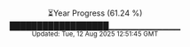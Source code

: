 <p align="center">
⏳Year Progress (61.24 %) <br>
██████████████████▁▁▁▁▁▁▁▁▁▁▁▁ <br>
<sub>Updated: Tue, 12 Aug 2025 12:51:45 GMT</sub>
</p>

